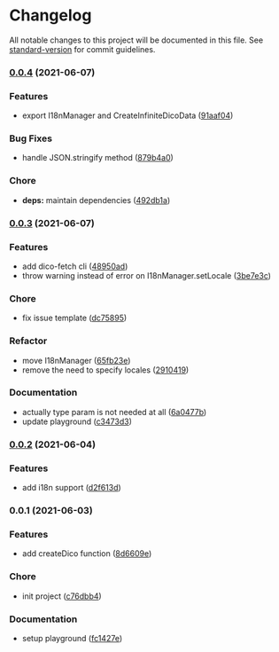 # Changelog

All notable changes to this project will be documented in this file. See [standard-version](https://github.com/conventional-changelog/standard-version) for commit guidelines.

### [0.0.4](https://github.com/dico-app/dico-client/compare/v0.0.3...v0.0.4) (2021-06-07)


### Features

* export I18nManager and CreateInfiniteDicoData ([91aaf04](https://github.com/dico-app/dico-client/commit/91aaf049c608286bf24b7c95d3071202e81fa916))


### Bug Fixes

* handle JSON.stringify method ([879b4a0](https://github.com/dico-app/dico-client/commit/879b4a0be4792b6ade3349eec343f868671046a4))


### Chore

* **deps:** maintain dependencies ([492db1a](https://github.com/dico-app/dico-client/commit/492db1a98b410775d56847ce5717c27630aa0385))

### [0.0.3](https://github.com/dico-app/dico-client/compare/v0.0.2...v0.0.3) (2021-06-07)


### Features

* add dico-fetch cli ([48950ad](https://github.com/dico-app/dico-client/commit/48950ad1e2b470109d428a74151f1009f1955a28))
* throw warning instead of error on I18nManager.setLocale ([3be7e3c](https://github.com/dico-app/dico-client/commit/3be7e3ced70722d530aa2fcbc693bcd1262e6958))


### Chore

* fix issue template ([dc75895](https://github.com/dico-app/dico-client/commit/dc75895e2d068bd2e311f9c0aae8f3b9739b10a1))


### Refactor

* move I18nManager ([65fb23e](https://github.com/dico-app/dico-client/commit/65fb23ea0f057929717334c52ed107281ca31287))
* remove the need to specify locales ([2910419](https://github.com/dico-app/dico-client/commit/2910419042d887677a562e2cf05d5300d6e34d9d))


### Documentation

* actually type param is not needed at all ([6a0477b](https://github.com/dico-app/dico-client/commit/6a0477b7909dfaba4fc5eb51c9798d15bb57be88))
* update playground ([c3473d3](https://github.com/dico-app/dico-client/commit/c3473d360f4a6cb315ffd743f4a9e12d0ee43033))

### [0.0.2](https://github.com/dico-app/dico-client/compare/v0.0.1...v0.0.2) (2021-06-04)


### Features

* add i18n support ([d2f613d](https://github.com/dico-app/dico-client/commit/d2f613ddaad1597b6c9d214843fad91e1b7421d8))

### 0.0.1 (2021-06-03)


### Features

* add createDico function ([8d6609e](https://github.com/dico-app/dico-client/commit/8d6609eb548d528d86f3553ac6c9adf4757a4412))


### Chore

* init project ([c76dbb4](https://github.com/dico-app/dico-client/commit/c76dbb415ca0c117777c4695543e0bc4a8e781ca))


### Documentation

* setup playground ([fc1427e](https://github.com/dico-app/dico-client/commit/fc1427e9eef32650e231b64a1d325a52179acb91))
